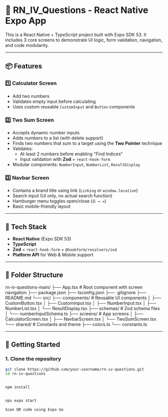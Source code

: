 # 📱 RN_IV_Questions - React Native Expo App

This is a React Native + TypeScript project built with Expo SDK 53. It includes 3 core screens to demonstrate UI logic, form validation, navigation, and code modularity.

---

## 📦 Features

### 1️⃣ Calculator Screen
- Add two numbers
- Validates empty input before calculating
- Uses custom reusable `CustomInput` and `Button` components

### 2️⃣ Two Sum Screen
- Accepts dynamic number inputs
- Adds numbers to a list (with delete support)
- Finds two numbers that sum to a target using the **Two Pointer** technique
- Validates:
  - At least 2 numbers before enabling "Find Indices"
  - Input validation with **Zod** + `react-hook-form`
- Modular components: `NumberInput`, `NumberList`, `ResultDisplay`

### 3️⃣ Navbar Screen
- Contains a brand title using link (`Linking` or `window.location`)
- Search input (UI only, no actual search function)
- Hamburger menu toggles open/close (`☰ ↔ ✕`)
- Basic mobile-friendly layout

---

## 🧠 Tech Stack

- **React Native** (Expo SDK 53)
- **TypeScript**
- **Zod** + `react-hook-form` + `@hookform/resolvers/zod`
- **Platform API** for Web & Mobile support

---

## 📁 Folder Structure

rn-iv-questions-main/
├── App.tsx # Root component with screen navigation
├── package.json
├── tsconfig.json
├── .gitignore
├── README.md
└── src/
├── components/ # Reusable UI components
│ ├── CustomButton.tsx
│ ├── CustomInput.tsx
│ ├── NumberInput.tsx
│ ├── NumberList.tsx
│ └── ResultDisplay.tsx
├── schemas/ # Zod schema files
│ └── numberInputSchema.ts
├── screens/ # App screens
│ ├── CalculatorScreen.tsx
│ ├── NavbarScreen.tsx
│ └── TwoSumScreen.tsx
└── shared/ # Constants and theme
├── colors.ts
└── constants.ts


---

## 🚀 Getting Started

### 1. Clone the repository

```bash
git clone https://github.com/your-username/rn-iv-questions.git
cd rn-iv-questions


npm install


npx expo start

Scan QR code using Expo Go
